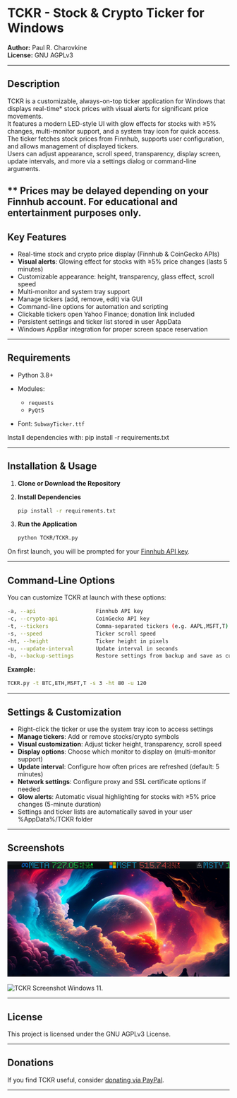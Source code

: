 # TCKR - Stock & Crypto Ticker for Windows

**Author:** Paul R. Charovkine  
**License:** GNU AGPLv3

---

## Description

TCKR is a customizable, always-on-top ticker application for Windows that displays real-time* stock prices with visual alerts for significant price movements.  
It features a modern LED-style UI with glow effects for stocks with ≥5% changes, multi-monitor support, and a system tray icon for quick access.  
The ticker fetches stock prices from Finnhub, supports user configuration, and allows management of displayed tickers.  
Users can adjust appearance, scroll speed, transparency, display screen, update intervals, and more via a settings dialog or command-line arguments.

** Prices may be delayed depending on your Finnhub account. For educational and entertainment purposes only.
---

## Key Features

- Real-time stock and crypto price display (Finnhub & CoinGecko APIs)
- **Visual alerts**: Glowing effect for stocks with ≥5% price changes (lasts 5 minutes)
- Customizable appearance: height, transparency, glass effect, scroll speed
- Multi-monitor and system tray support
- Manage tickers (add, remove, edit) via GUI
- Command-line options for automation and scripting
- Clickable tickers open Yahoo Finance; donation link included
- Persistent settings and ticker list stored in user AppData
- Windows AppBar integration for proper screen space reservation

---

## Requirements

- Python 3.8+
- Modules:
  - `requests`
  - `PyQt5`

- Font: `SubwayTicker.ttf`

Install dependencies with:
pip install -r requirements.txt

---

## Installation & Usage

1. **Clone or Download the Repository**

2. **Install Dependencies**

    ```sh
    pip install -r requirements.txt
    ```

3. **Run the Application**

    ```sh
    python TCKR/TCKR.py
    ```

On first launch, you will be prompted for your [Finnhub API key](https://finnhub.io/).  

---

## Command-Line Options

You can customize TCKR at launch with these options:
```sh
-a, --api                   Finnhub API key
-c, --crypto-api            CoinGecko API key
-t, --tickers               Comma-separated tickers (e.g. AAPL,MSFT,T)
-s, --speed                 Ticker scroll speed
-ht, --height               Ticker height in pixels
-u, --update-interval       Update interval in seconds
-b, --backup-settings       Restore settings from backup and save as current
```

**Example:**

```sh
TCKR.py -t BTC,ETH,MSFT,T -s 3 -ht 80 -u 120
```
---

## Settings & Customization

- Right-click the ticker or use the system tray icon to access settings
- **Manage tickers**: Add or remove stocks/crypto symbols
- **Visual customization**: Adjust ticker height, transparency, scroll speed
- **Display options**: Choose which monitor to display on (multi-monitor support)
- **Update interval**: Configure how often prices are refreshed (default: 5 minutes)
- **Network settings**: Configure proxy and SSL certificate options if needed
- **Glow alerts**: Automatic visual highlighting for stocks with ≥5% price changes (5-minute duration)
- Settings and ticker lists are automatically saved in your user %AppData%/TCKR folder

---

## Screenshots

![TCKR Screenshot Windows 11.](https://github.com/krypdoh/TCKR/blob/main/docs/TCKR-screenshot3.png)

![TCKR Screenshot Windows 11.](https://github.com/krypdoh/TCKR/blob/main/docs/TCKR-screenshot1.png)

---

## License

This project is licensed under the GNU AGPLv3 License.

---

## Donations

If you find TCKR useful, consider [donating via PayPal](https://paypal.me/paypaulc).

---
